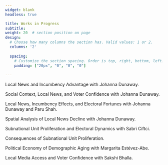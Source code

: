 ```yaml
---
widget: blank
headless: true

title: Works in Progress
subtitle:
weight: 20  # section position on page
design:
  # Choose how many columns the section has. Valid values: 1 or 2.
  columns: '2'
  
  spacing:
    # Customize the section spacing. Order is top, right, bottom, left.
    padding: ["20px", "0", "0", "0"]  
  
---
```


Local News and Incumbency Advantage with Johanna Dunaway.

Social Context, Local News, and Voter Confidence with Johanna Dunaway.

Local News, Incumbency Effects, and Electoral Fortunes with Johanna Dunaway and Paru Shah.

Spatial Analysis of Local News Decline with Johanna Dunaway.

Subnational Unit Proliferation and Electoral Dynamics with Sabri Ciftci.

Consequences of Subnational Unit Proliferation.

Political Economy of Demographic Aging with Margarita Estévez-Abe.

Local Media Access and Voter Confidence with Sakshi Bhalla.


